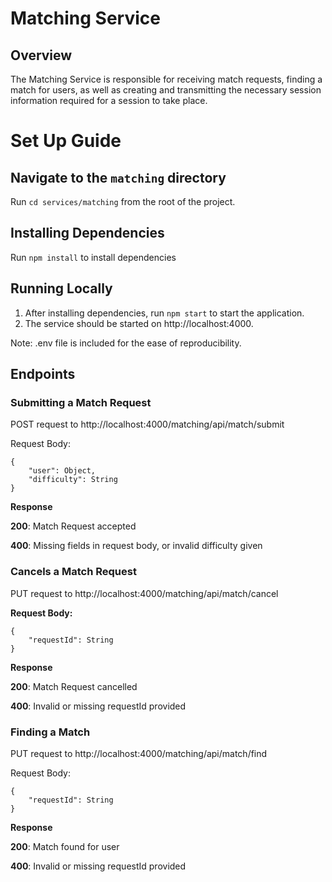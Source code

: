# Matching Service

## Overview

The Matching Service is responsible for receiving match requests, finding a match for users, as well as creating and transmitting the necessary session information required for a session to take place.

# Set Up Guide

## Navigate to the `matching` directory

Run `cd services/matching` from the root of the project.

## Installing Dependencies

Run `npm install` to install dependencies

## Running Locally

1. After installing dependencies, run `npm start` to start the application.
2. The service should be started on http://localhost:4000.

Note: .env file is included for the ease of reproducibility.

## Endpoints

### Submitting a Match Request

POST request to http://localhost:4000/matching/api/match/submit

Request Body:
```
{
    "user": Object,
    "difficulty": String
}
```

**Response**

**200**: Match Request accepted

**400**: Missing fields in request body, or invalid difficulty given

### Cancels a Match Request

PUT request to http://localhost:4000/matching/api/match/cancel

**Request Body:**
```
{
    "requestId": String
}
```

**Response**

**200**: Match Request cancelled

**400**: Invalid or missing requestId provided

### Finding a Match

PUT request to http://localhost:4000/matching/api/match/find

Request Body:
```
{
    "requestId": String
}
```

**Response**

**200**: Match found for user

**400**: Invalid or missing requestId provided
